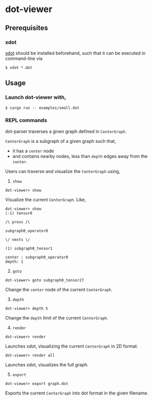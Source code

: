 # dot-viewer

## Prerequisites

### xdot

[xdot](https://github.com/jrfonseca/xdot.py) should be installed beforehand, such that it can be executed in command-line via

```console
$ xdot *.dot
```

## Usage

### Launch dot-viewer with,

```
$ cargo run -- examples/small.dot
```

### REPL commands

dot-parser traverses a given graph defined in `CenterGraph`.

`CenterGraph` is a subgraph of a given graph such that,
 - it has a `center` node
 - and contains nearby nodes, less than `depth` edges away from the `center`.
 
 Users can traverse and visualize the `CenterGraph` using,

1. `show`

```console
dot-viewer> show
```

Visualize the current `CenterGraph`. Like,

```
dot-viewer> show
(-1) tensor0

/\ prevs /\

subgraph0_operator0

\/ nexts \/

(1) subgraph0_tensor1

center : subgraph0_operator0
depth: 1
```

2. `goto`

```console
dot-viewer> goto subgraph0_tensor27
```

Change the `center` node of the current `CenterGraph`.

3. `depth`

```console
dot-viewer> depth 5
```

Change the `depth` limit of the current `CenterGraph`.

4. `render`

```console
dot-viewer> render
```

Launches xdot, visualizing the current `CenterGraph` in 2D format.

```console
dot-viewer> render all
```

Launches xdot, visualizes the full graph.

5. `export`

```console
dot-viewer> export graph.dot
```

Exports the current `CenterGraph` into dot format in the given filename.
